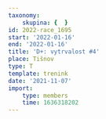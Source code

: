 ```yaml
---
taxonomy:
    skupina: {  }
id: 2022-race_1695
start: '2022-01-16'
end: '2022-01-16'
title: 'D+: vytrvalost #4'
place: Tišnov
type: T
template: trenink
date: '2021-11-07'
import:
    type: members
    time: 1636318202
---
```


